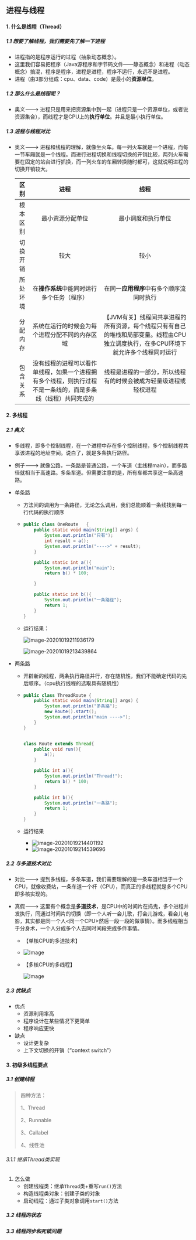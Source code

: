 ##  进程与线程

#### 1. 什么是线程（Thread）

##### 1.1 想要了解线程，我们需要先了解一下进程

+ 进程指的是程序运行的过程（抽象动态概念）。
+ 这里我们容易把程序（Java源程序和字节码文件——静态概念）和进程（动态概念）搞混，程序是程序，进程是进程，程序不运行，永远不是进程。
+ 进程（由3部分组成：cpu、data、code）是最小的**资源单位**。

##### 1.2 那么什么是线程呢？

+ 奥义---> 进程只是用来把资源集中到一起（进程只是一个资源单位，或者说资源集合），而线程才是CPU上的**执行单位**。并且是最小执行单位。

##### 1.3 进程与线程对比

+ 奥义---> 进程和线程的理解，就像坐火车。每一列火车就是一个进程，而每一节车厢就是一个线程。而进行进程切换和线程切换的开销比较，两列火车需要在固定的站台进行抓换，而一列火车的车厢转换随时都可，这就说明进程的切换开销较大。
  
    |   区别   |                             进程                             |                             线程                             |
    | :------: | :----------------------------------------------------------: | :----------------------------------------------------------: |
    | 根本区别 |                       最小资源分配单位                       |                      最小调度和执行单位                      |
    | 切换开销 |                             较大                             |                             较小                             |
    | 所处环境 |          在**操作系统**中能同时运行多个任务（程序）          |           在同一**应用程序**中有多个顺序流同时执行           |
    | 分配内存 |        系统在运行的时候会为每个进程分配不同的内存区域        | 【JVM有关】线程间共享进程的所有资源，每个线程只有有自己的堆栈和局部变量。线程由CPU独立调度执行，在多CPU环境下就允许多个线程同时运行 |
    | 包含关系 | 没有线程的进程可以看作单线程，如果一个进程拥有多个线程，则执行过程不是一条线的，而是多条线（线程）共同完成的 | 线程是进程的一部分，所以线程有的时候会被成为轻量级进程或轻权进程 |


#### 2. 多线程

##### 2.1 奥义 
+ 多线程，即多个控制线程，在一个进程中存在多个控制线程，多个控制线程共享该进程的地址空间。说白了，就是多条执行路径。

+ 例子---> 就像公路，一条路是普通公路，一个车道（主线程main），而多路径就相当于高速路。多条车道。但需要注意的是，所有车都共享这一条高速路。

+ 单条路

  + 方法间的调用为一条路径，无论怎么调用，我们总能顺着一条线找到每一行代码的执行顺序

  + ```java
    public class OneRoute   {
        public static void main(String[] args) {
            System.out.println("只有");
            int result = a();
            System.out.println("---->" + result);
        }
    
        public static int a(){
            System.out.println("main");
            return b() * 100;
    
        }
    
        public static int b(){
            System.out.println("一条路径");
            return 1;
        }
    }
    ```

  + 运行结果：

    ![image-20201019211936179](C:\Users\Lenovo\AppData\Roaming\Typora\typora-user-images\image-20201019211936179.png)

    ![image-20201019213439864](C:\Users\Lenovo\AppData\Roaming\Typora\typora-user-images\image-20201019213439864.png)

+ 两条路

  + 开辟新的线程，两条执行路径并行，存在随机性，我们不能确定代码的先后顺序。（cpu执行线程的选取具有随机性）

  + ```java
    public class ThreadRoute {
        public static void main(String[] args) {
            System.out.println("多条路");
            new Route().start();
            System.out.println("main ---->");
        }
    }
    
    
    class Route extends Thread{
        public void run(){
            a();
        }
    
        public int a(){
            System.out.println("Thread!");
            return b() * 100;
        }
    
        public int b(){
            System.out.println("一条路");
            return 1;
        }
    }
    ```

  + 运行结果

    + ![image-20201019214401192](C:\Users\Lenovo\AppData\Roaming\Typora\typora-user-images\image-20201019214401192.png)
    + ![image-20201019214539696](C:\Users\Lenovo\AppData\Roaming\Typora\typora-user-images\image-20201019214539696.png)

    

##### 2.2 与多道技术对比
+ 对比---> 提到多线程，多条车道，我们需要理解的是一条车道相当于一个CPU，就像收费站，一条车道一个杆（CPU），而真正的多线程就是多个CPU即多核实现的。

+ 真假---> 这里有个概念是**多道技术**，是CPU中的时间片在捣鬼，多个进程并发执行，同通过时间片的切换（即一个人听一会儿歌，打会儿游戏，看会儿电影，其实都是同一个人<同一个CPU>然后一段一段的做事情）。而多线程相当于分身术，一个人分成多个人去同时间段完成多件事情。

  + 【单核CPU的多道技术】

  + ![Image](C:\Users\Lenovo\AppData\Local\Temp\Image.png)

  + 【多核CPU的多线程】

    ![Image](C:\Users\Lenovo\AppData\Local\Temp\Image.png)

##### 2.3 优缺点

+ 优点
  + 资源利用率高
  + 程序设计在某些情况下更简单
  + 程序响应更快
+ 缺点
  + 设计更复杂
  + 上下文切换的开销（“context switch”）

#### 3. 初级多线程要点

##### 3.1 创建线程

> 四种方法：
>
> 1、Thread
>
> 2、Runnable
>
> 3、Callabel
>
> 4、线性池

###### 3.1.1 继承Thread类实现

1. 怎么做
   + 创建线程类：继承`Thread`类+重写`run()`方法
   + 构造线程类对象：创建子类的对象
   + 启动线程：通过子类对象调用`start()`方法

##### 3.2 线程的状态

##### 3.3 线程同步和死锁问题

